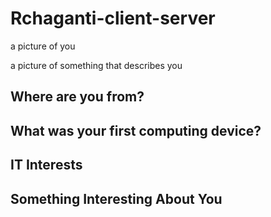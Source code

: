 # Rchaganti-client-server

a picture of you

a picture of something that describes you

## Where are you from?



## What was your first computing device?



## IT Interests



## Something Interesting About You


